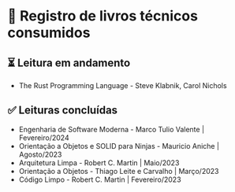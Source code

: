 # 📖 Registro de livros técnicos consumidos

## ⏳ Leitura em andamento
- The Rust Programming Language - Steve Klabnik, Carol Nichols

## ✅ Leituras concluídas
- Engenharia de Software Moderna - Marco Tulio Valente | Fevereiro/2024
- Orientação a Objetos e SOLID para Ninjas - Mauricio Aniche | Agosto/2023
- Arquitetura Limpa - Robert C. Martin | Maio/2023
- Orientação a Objetos - Thiago Leite e Carvalho | Março/2023
- Código Limpo - Robert C. Martin | Fevereiro/2023



